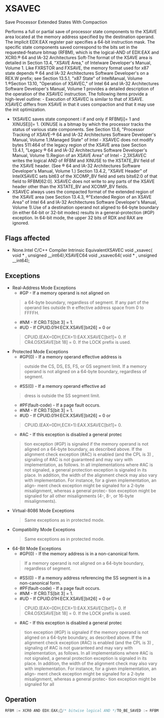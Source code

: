 # XSAVEC

Save Processor Extended States With Compaction

Performs a full or partial save of processor state components to the XSAVE area located at the memory address specified by the destination operand.
The implicit EDX:EAX register pair specifies a 64-bit instruction mask.
The specific state components saved correspond to the bits set in the requested-feature bitmap (RFBM), which is the logical-AND of EDX:EAX and XCR0.® 64 and IA-32 Architectures Soft-The format of the XSAVE area is detailed in Section 13.4, "XSAVE Area," of Intelware Developer's Manual, Volume 1.
Like FXRSTOR and FXSAVE, the memory format used for x87 state depends ® 64 and IA-32 Architectures Software Developer's on a REX.W prefix; see Section 13.5.1, "x87 State" of IntelManual, Volume 1.®Section 13.10, "Operation of XSAVEC," of Intel 64 and IA-32 Architectures Software Developer's Manual, Volume 1 provides a detailed description of the operation of the XSAVEC instruction.
The following items provide a high-level outline: - Execution of XSAVEC is similar to that of XSAVE.
XSAVEC differs from XSAVE in that it uses compaction and that it may use the init optimization.
- 1XSAVEC saves state component i if and only if RFBM[i]= 1 and XINUSE[i]= 1.
(XINUSE is a bitmap by which the processor tracks the status of various state components.
See Section 13.6, "Processor Tracking of XSAVE-® 64 and IA-32 Architectures Software Developer's Manual, Volume 1.)Managed State" of Intel - XSAVEC does not modify bytes 511:464 of the legacy region of the XSAVE area (see Section 13.4.1, "Legacy ® 64 and IA-32 Architectures Software Developer's Manual, Volume 1).Region of an XSAVE Area" of Intel - 2,3XSAVEC writes the logical AND of RFBM and XINUSE to the XSTATE_BV field of the XSAVE header.
(See ® 64 and IA-32 Architectures Software Developer's Manual, Volume 1.) Section 13.4.2, "XSAVE Header" of IntelXSAVEC sets bit63 of the XCOMP_BV field and sets bits62:0 of that field to RFBM[62:0].
XSAVEC does not write to any parts of the XSAVE header other than the XSTATE_BV and XCOMP_BV fields.
- XSAVEC always uses the compacted format of the extended region of the XSAVE area (see Section 13.4.3, ®"Extended Region of an XSAVE Area" of Intel 64 and IA-32 Architectures Software Developer's Manual, Volume 1).Use of a destination operand not aligned to 64-byte boundary (in either 64-bit or 32-bit modes) results in a general-protection (#GP) exception.
In 64-bit mode, the upper 32 bits of RDX and RAX are ignored.

## Flags affected

- None.Intel C/C++ Compiler Intrinsic EquivalentXSAVEC void _xsavec( void * , unsigned __int64);XSAVEC64 void _xsavec64( void * , unsigned __int64);

## Exceptions

- Real-Address Mode Exceptions
  - #GP - If a memory operand is not aligned on
  > a 64-byte boundary, regardless of segment.
  > If any part of the operand lies outside th
  > e effective address space from 0 to FFFFH.
  - #NM - If CR0.TS[bit 3] = 1.
  - #UD - If CPUID.01H:ECX.XSAVE[bit26] = 0 or
  > CPUID.(EAX=0DH,ECX=1):EAX.XSAVEC[bit1]= 0.
  > If CR4.OSXSAVE[bit 18] = 0.
  > If the LOCK prefix is used.
- Protected Mode Exceptions
  - #GP(0) - If a memory operand effective address is
  > outside the CS, DS, ES, FS, or GS segment limit.
  > If a memory operand is not aligned on 
  > a 64-byte boundary, regardless of segment.
  - #SS(0) - If a memory operand effective ad
  > dress is outside the SS segment limit.
  - #PF(fault-code) - If a page fault occurs.
  - #NM - If CR0.TS[bit 3] = 1.
  - #UD - If CPUID.01H:ECX.XSAVE[bit26] = 0 or
  > CPUID.(EAX=0DH,ECX=1):EAX.XSAVEC[bit1]= 0.
  - #AC - If this exception is disabled a general protec
  > tion exception (#GP) is signaled if the memory 
  > operand is not aligned on a 64-byte boundary, 
  > as described above. If the alignment check 
  > exception (#AC) is enabled (and the CPL is 3)
  > , signaling of #AC is not guaranteed and may 
  > vary with implementation, as follows. In all implementations where #AC is not signaled, a 
  > general protection exception is signaled in its 
  > place. In addition, the width of the alignment 
  > check may also vary with implementation. For instance, for a given implementation, an align-
  > ment check exception might be signaled for a 2-byte misalignment, whereas a general protec-
  > tion exception might be signaled for all 
  > other misalignments (4-, 8-, or 16-byte 
  > misalignments).
- Virtual-8086 Mode Exceptions
  > Same exceptions as in protected mode.
- Compatibility Mode Exceptions
  > Same exceptions as in protected mode.
- 64-Bit Mode Exceptions
  - #GP(0) - If the memory address is in a non-canonical form.
  > If a memory operand is not aligned on 
  > a 64-byte boundary, regardless of segment.
  - #SS(0) - If a memory address referencing the SS segment is in a non-canonical form.
  - #PF(fault-code) - If a page fault occurs.
  - #NM - If CR0.TS[bit 3] = 1.
  - #UD - If CPUID.01H:ECX.XSAVE[bit26] = 0 or
  > CPUID.(EAX=0DH,ECX=1):EAX.XSAVEC[bit1]= 0.
  > If CR4.OSXSAVE[bit 18] = 0.
  > If the LOCK prefix is used.
  - #AC - If this exception is disabled a general protec
  > tion exception (#GP) is signaled if the memory 
  > operand is not aligned on a 64-byte boundary, 
  > as described above. If the alignment check 
  > exception (#AC) is enabled (and the CPL is 3)
  > , signaling of #AC is not guaranteed and may 
  > vary with implementation, as follows. In all implementations where #AC is not signaled, a 
  > general protection exception is signaled in its 
  > place. In addition, the width of the alignment 
  > check may also vary with implementation. For instance, for a given implementation, an align-
  > ment check exception might be signaled for a 2-byte misalignment, whereas a general protec-
  > tion exception might be signaled for all 

## Operation

```C
RFBM := XCR0 AND EDX:EAX;/* bitwise logical AND */TO_BE_SAVED := RFBM AND XINUSE;/* bitwise logical AND */If MXCSR   1F80H AND RFBM[1]TO_BE_SAVED[1] = 1;FI;IF TO_BE_SAVED[0]= 1THEN store x87 state into legacy region of XSAVE area;FI;IF TO_BE_SAVED[1]= 1THEN store SSE state into legacy region of XSAVE area; // this step saves the XMM registers, MXCSR, and MXCSR_MASKFI;NEXT_FEATURE_OFFSET = 576;// Legacy area and XSAVE header consume 576 bytesFOR i := 2 TO 62IF RFBM[i] = 1THENIF TO_BE_SAVED[i]THEN save XSAVE state component i at offset NEXT_FEATURE_OFFSET from base of XSAVE area;FI;NEXT_FEATURE_OFFSET = NEXT_FEATURE_OFFSET + n (n enumerated by CPUID(EAX=0DH,ECX=i):EAX);FI;ENDFOR;XSTATE_BV field in XSAVE header := TO_BE_SAVED;XCOMP_BV field in XSAVE header := RFBM OR 80000000_00000000H;
```
